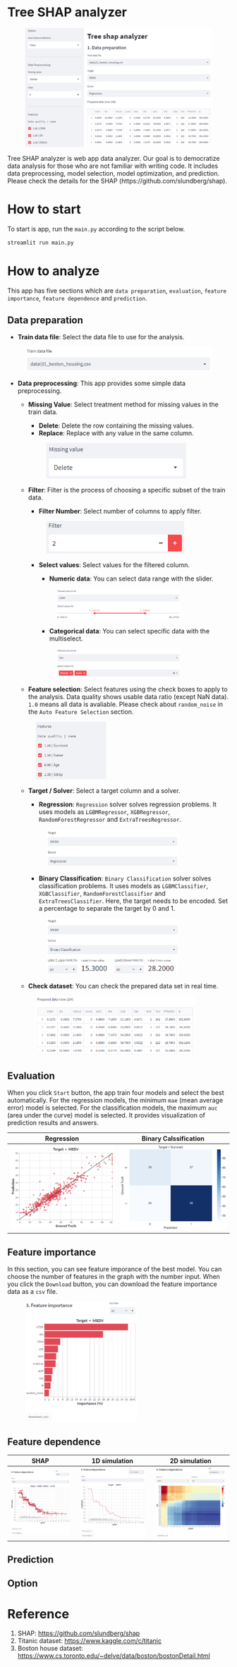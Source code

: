 # Tree SHAP analyzer
<figure>
    <img src="image/front.png" with="70%">  
</figure>  
Tree SHAP analyzer is web app data analyzer. Our goal is to democratize data analysis for those who are not familiar with writing code. It includes data preprocessing, model selection, model optimization, and prediction. Please check the details for the SHAP (https://github.com/slundberg/shap).

# How to start
To start is app, run the `main.py` according to the script below.  

```python
streamlit run main.py
```

# How to analyze
This app has five sections which are `data preparation`, `evaluation`, `feature importance`, `feature dependence` and `prediction`.  

## Data preparation
- **Train data file**: Select the data file to use for the analysis.
<figure>
    <img src="image/train_data.png">  
</figure>  

- **Data preprocessing**: This app provides some simple data preprocessing.  
    - **Missing Value**: Select treatment method for missing values in the train data.
      - **Delete**: Delete the row containing the missing values.
      - **Replace**: Replace with any value in the same column.
      <figure>
          <img src="image/missing_value.png">  
      </figure>  

    - **Filter**: Filter is the process of choosing a specific subset of the train data.
      - **Filter Number**: Select number of columns to apply filter.
      <figure>
          <img src="image/filter_num.png">  
      </figure>  

      - **Select values**: Select values for the filtered column.
        - **Numeric data**: You can select data range with the slider.
        <figure>
            <img src="image/filter_range.png" width="80%">  
        </figure> 

        - **Categorical data**: You can select specific data with the multiselect.
        <figure>
            <img src="image/filter_categorical.png" width="80%">  
        </figure>  

    - **Feature selection**: Select features using the check boxes to apply to the analysis. Data quality shows usable data ratio (except NaN data). `1.0` means all data is avaliable. Please check about `random_noise` in the `Auto Feature Selection` section.

    <figure>
        <img src="image/feature.png" width="40%">  
    </figure>  

    - **Target / Solver**: Select a target column and a solver.
      - **Regression**: `Regression` solver solves regression problems. It uses models as `LGBMRegressor`, `XGBRegressor`, `RandomForestRegressor` and `ExtraTreesRegressor`.
      <figure>
          <img src="image/solver_regression.png" width="80%">  
      </figure>  

      - **Binary Classification**: `Binary Classification` solver solves classification problems. It uses models as `LGBMClassifier`, `XGBClassifier`, `RandomForestClassifier` and `ExtraTreesClassifier`.  Here, the target needs to be encoded. Set a percentage to separate the target by 0 and 1.
      <figure>
          <img src="image/solver_classification.png" width="80%">  
      </figure>  

    - **Check dataset**: You can check the prepared data set in real time.
    <figure>
        <img src="image/check_dataset.png" width="90%">
    </figure>  

## Evaluation
When you click `Start` button, the app train four models and select the best automatically. For the regression models, the minimum `mae` (mean average error) model is selected. For the classification models, the maximum `auc` (area under the curve) model is selected. It provides visualization of prediction results and answers.  

|Regression|Binary Calssification|
|:---:|:---:|
|<img src="image/result_regression.png">|<img src="image/result_classification.png">|

## Feature importance
In this section, you can see feature imporance of the best model. You can choose the number of features in the graph with the number input. When you click the `Download` button, you can download the feature importance data as a `csv` file.
<figure>
    <img src="image/feature_importance.png" width="60%">  
</figure> 

## Feature dependence
|SHAP|1D simulation|2D simulation|
|:---:|:---:|:---:|
|<img src="image/feature_dependence_shap.png" width="100%">|<img src="image/feature_dependence_1d.png" width="90%">|<img src="image/feature_dependence_2d.png" width="97%">|


## Prediction
## Option

# Reference
1. SHAP: https://github.com/slundberg/shap
2. Titanic dataset: https://www.kaggle.com/c/titanic
3. Boston house dataset: https://www.cs.toronto.edu/~delve/data/boston/bostonDetail.html

